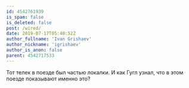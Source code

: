 ```yaml
---
id: 4542761939
is_spam: false
is_deleted: false
post: /wired/
date: 2019-07-17T05:40:52Z
author_fullname: 'Ivan Grishaev'
author_nickname: 'igrishaev'
author_is_anon: false
parent: 4542717533
---
```


<p>Тот телек в поезде был частью локалки. И как Гугл узнал, что в этом поезде показывают именно это?</p>
